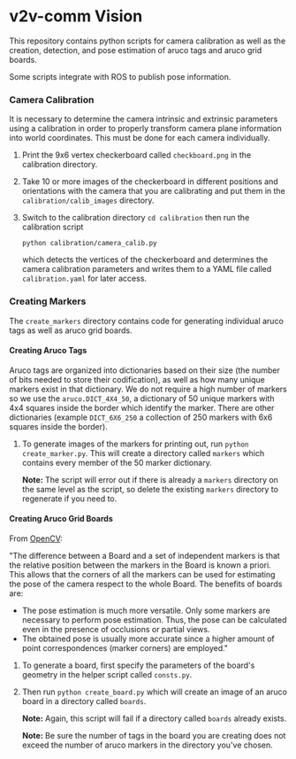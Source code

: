 # v2v-comm Vision

This repository contains python scripts for camera calibration as well as the creation, detection, and pose estimation of aruco tags and aruco grid boards.

Some scripts integrate with ROS to publish pose information.

### Camera Calibration

It is necessary to determine the camera intrinsic and extrinsic parameters using a calibration in order to properly transform camera plane information into world coordinates. This must be done for each camera individually.

1. Print the 9x6 vertex checkerboard called `checkboard.png` in the calibration directory.

2. Take 10 or more images of the checkerboard in different positions and orientations with the camera that you are calibrating and put them in the `calibration/calib_images` directory.

3. Switch to the calibration directory `cd calibration` then run the calibration script 

   `python calibration/camera_calib.py` 

   which detects the vertices of the checkerboard and determines the camera calibration parameters and writes them to a YAML file called `calibration.yaml` for later access.

### Creating Markers

The `create_markers` directory contains code for generating individual aruco tags as well as aruco grid boards.

#### Creating Aruco Tags

Aruco tags are organized into dictionaries based on their size (the number of bits needed to store their codification), as well as how many unique markers exist in that dictionary. We do not require a high number of markers so we use the `aruco.DICT_4X4_50`, a dictionary of 50 unique markers with 4x4 squares inside the border which identify the marker. There are other dictionaries (example `DICT_6X6_250` a collection of 250 markers with 6x6 squares inside the border).

1. To generate images of the markers for printing out, run `python create_marker.py`. This will create a directory called `markers` which contains every member of the 50 marker dictionary.

   **Note:** The script will error out if there is already a `markers` directory on the same level as the script, so delete the existing `markers` directory to regenerate if you need to.

#### Creating Aruco Grid Boards

From  [OpenCV](<https://docs.opencv.org/3.4.2/db/da9/tutorial_aruco_board_detection.html>):

"The difference between a Board and a set of independent markers is that the relative position between the markers in the Board is known a priori. This allows that the corners of all the markers can be used for estimating the pose of the camera respect to the whole Board. The benefits of boards are:

- The pose estimation is much more versatile. Only some markers are necessary to perform pose estimation. Thus, the pose can be calculated even in the presence of occlusions or partial views.
- The obtained pose is usually more accurate since a higher amount of point correspondences (marker corners) are employed."

1. To generate a board, first specify the parameters of the board's geometry in the helper script called `consts.py`.

2. Then run `python create_board.py` which will create an image of an aruco board in a directory called `boards`. 

   **Note:** Again, this script will fail if a directory called `boards` already exists.

   **Note:** Be sure the number of tags in the board you are creating does not exceed the number of aruco markers in the directory you've chosen.

